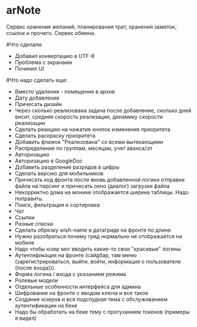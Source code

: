 
# arNote
Сервис хранения желаний, планирования трат, хранения заметок, ссылок и прочего. Сервис обмена.


#Что сделали:

* Добавил конвертацию в UTF-8
* Проблема с экранами
* Починил UI


#Что надо сделать еще:


* Вместо удаления - помещение в архив
* Дату добавления
* Причесать дизайн
* Через сколько реализована задача после добавление, сколько дней висит, средняя скорость реализации, динамику скорости реализации
* Сделать реакцию на нажатие кнопок изменения приоритета
* Сделать раскраску приоритета
* Добавить флажок "Реализована" со всеми вытекающими
* Распределение по группам, месяцам, учет аванса/зп
* Авторизацию
* Авторизацию в GoogleDoc
* Добавить разделение разрядов в цифры
* Сделать версию для мобильников
* Причесать код фронта после вновь добавленной логики отправки файла на парсинг и причесать окно (диалог) загрузки файла
* Некорректно дома на монике отображается ширина таблицы. Надо поправить.
* Поиск, фильтрация и сортировка
* Чат
* Ссылки
* Разные списки
* Сделать обрезку wish-name в датагриде на фронте по длине
* Нужно разобраться почему грид нормально не отображается на мобиле
* Надо чтобы юзер мог вводить какие-то свои "красивые" логины
* Аутентификация на фронте (сайдбар, там меню (зарегистрироваться, выйти, войти, информация о пользователе (после входа))).
* Форма логина / входа с указанием режима
* Ролевые модели
* Отдельные особенности интерфейса для админа
* Шифрование на фронте с вводом ключа и все такое
* Создание юзеров и вся подспудная тема с обслуживанием аутентификации на беке
* Надо бы обработать на беке тему с протуханием токенов (примеры я видел) 
